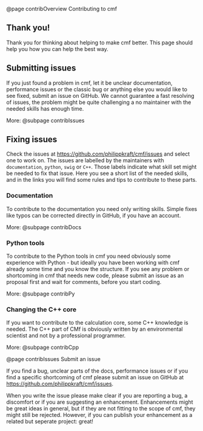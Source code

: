 @page contribOverview Contributing to cmf

## Thank you!

Thank you for thinking about helping to make cmf better. This page should help you how you
can help the best way.

## Submitting issues

If you just found a problem in cmf, let it be unclear documentation, performance issues
or the classic bug or anything else you would like to see fixed, submit an issue on GitHub.
We cannot guarantee a fast resolving of issues, the problem might be quite challenging a
no maintainer with the needed skills has enough time. 

More: @subpage contribIssues

## Fixing issues

Check the issues at https://github.com/philippkraft/cmf/issues and select one to work on.
The issues are labelled by the maintainers with `documentation`, `python`, `swig` or `C++`.
Those labels indicate what skill set might be needed to fix that issue. Here you see a short 
list of the needed skills, and in the links you will find some rules and tips to contribute
to these parts.

### Documentation


To contribute to the documentation you need only writing skills. Simple fixes like typos
can be corrected directly in GitHub, if you have an account.

More: @subpage contribDocs

### Python tools

To contribute to the Python tools in cmf you need obviously some experience with Python -
but ideally you have been working with cmf already some time and you know the structure.
If you see any problem or shortcoming in cmf that needs new code, please submit an issue
as an proposal first and wait for comments, before you start coding.

More: @subpage contribPy

### Changing the C++ core

If you want to contribute to the calculation core, some C++ knowledge is needed. The C++
part of CMf is obviously written by an environmental scientist and not by a professional
programmer. 

More: @subpage contribCpp


@page contribIssues Submit an issue

If you find a bug, unclear parts of the docs, performance issues or if you find
a specific shortcoming of cmf please submit an issue on GitHub at 
https://github.com/philippkraft/cmf/issues.

When you write the issue please make clear if you are reporting a bug, a discomfort
or if you are suggesting an enhancement. Enhancements might be great ideas in general,
but if they are not fitting to the scope of cmf, they might still be rejected. However,
if you can publish your enhancement as a related but seperate project: great!

